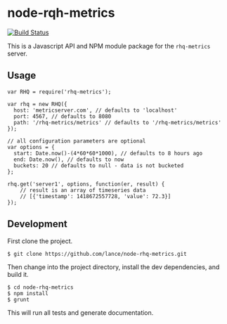 # node-rqh-metrics

[![Build Status](https://travis-ci.org/lance/node-rhq-metrics.svg?branch=master)](https://travis-ci.org/lance/node-rhq-metrics)

This is a Javascript API and NPM module package for the `rhq-metrics` server.

## Usage

    var RHQ = require('rhq-metrics');

    var rhq = new RHQ({
      host: 'metricserver.com', // defaults to 'localhost'
      port: 4567, // defaults to 8080
      path: '/rhq-metrics/metrics' // defaults to '/rhq-metrics/metrics'
    });
    
    // all configuration parameters are optional
    var options = {
      start: Date.now()-(4*60*60*1000), // defaults to 8 hours ago
      end: Date.now(), // defaults to now
      buckets: 20 // defaults to null - data is not bucketed
    };

    rhq.get('server1', options, function(er, result) {
        // result is an array of timeseries data
        // [{'timestamp': 1418672557728, 'value': 72.3}]
    });

## Development

First clone the project.

    $ git clone https://github.com/lance/node-rhq-metrics.git

Then change into the project directory, install the dev dependencies, and build it.

    $ cd node-rhq-metrics
    $ npm install
    $ grunt

This will run all tests and generate documentation.
